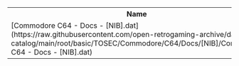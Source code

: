 <table>
<tr><th>Name</th><th>Size</th></tr>
<tr><td>[Commodore C64 - Docs - [NIB].dat](https://raw.githubusercontent.com/open-retrogaming-archive/dat-catalog/main/root/basic/TOSEC/Commodore/C64/Docs/[NIB]/Commodore C64 - Docs - [NIB].dat)</td><td>950</td></tr>
</table>
